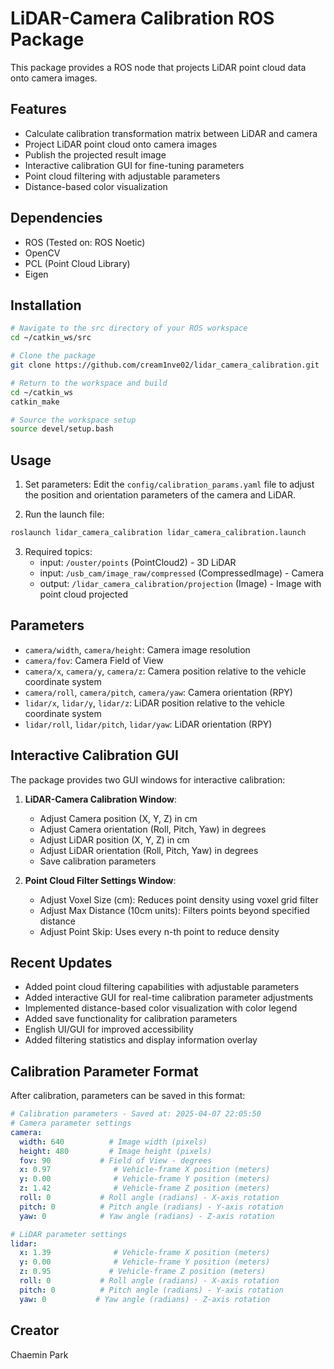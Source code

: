 # LiDAR-Camera Calibration ROS Package

This package provides a ROS node that projects LiDAR point cloud data onto camera images.

## Features
- Calculate calibration transformation matrix between LiDAR and camera
- Project LiDAR point cloud onto camera images
- Publish the projected result image
- Interactive calibration GUI for fine-tuning parameters
- Point cloud filtering with adjustable parameters
- Distance-based color visualization

## Dependencies
- ROS (Tested on: ROS Noetic)
- OpenCV
- PCL (Point Cloud Library)
- Eigen

## Installation
```bash
# Navigate to the src directory of your ROS workspace
cd ~/catkin_ws/src

# Clone the package
git clone https://github.com/cream1nve02/lidar_camera_calibration.git

# Return to the workspace and build
cd ~/catkin_ws
catkin_make

# Source the workspace setup
source devel/setup.bash
```

## Usage
1. Set parameters: Edit the `config/calibration_params.yaml` file to adjust the position and orientation parameters of the camera and LiDAR.

2. Run the launch file:
```bash
roslaunch lidar_camera_calibration lidar_camera_calibration.launch
```

3. Required topics:
   - input: `/ouster/points` (PointCloud2) - 3D LiDAR
   - input: `/usb_cam/image_raw/compressed` (CompressedImage) - Camera
   - output: `/lidar_camera_calibration/projection` (Image) - Image with point cloud projected

## Parameters
- `camera/width`, `camera/height`: Camera image resolution
- `camera/fov`: Camera Field of View
- `camera/x`, `camera/y`, `camera/z`: Camera position relative to the vehicle coordinate system
- `camera/roll`, `camera/pitch`, `camera/yaw`: Camera orientation (RPY)
- `lidar/x`, `lidar/y`, `lidar/z`: LiDAR position relative to the vehicle coordinate system
- `lidar/roll`, `lidar/pitch`, `lidar/yaw`: LiDAR orientation (RPY)

## Interactive Calibration GUI
The package provides two GUI windows for interactive calibration:

1. **LiDAR-Camera Calibration Window**:
   - Adjust Camera position (X, Y, Z) in cm
   - Adjust Camera orientation (Roll, Pitch, Yaw) in degrees
   - Adjust LiDAR position (X, Y, Z) in cm
   - Adjust LiDAR orientation (Roll, Pitch, Yaw) in degrees
   - Save calibration parameters

2. **Point Cloud Filter Settings Window**:
   - Adjust Voxel Size (cm): Reduces point density using voxel grid filter
   - Adjust Max Distance (10cm units): Filters points beyond specified distance
   - Adjust Point Skip: Uses every n-th point to reduce density

## Recent Updates
- Added point cloud filtering capabilities with adjustable parameters
- Added interactive GUI for real-time calibration parameter adjustments
- Implemented distance-based color visualization with color legend
- Added save functionality for calibration parameters
- English UI/GUI for improved accessibility
- Added filtering statistics and display information overlay

## Calibration Parameter Format
After calibration, parameters can be saved in this format:
```yaml
# Calibration parameters - Saved at: 2025-04-07 22:05:50
# Camera parameter settings
camera:
  width: 640          # Image width (pixels)
  height: 480         # Image height (pixels)
  fov: 90           # Field of View - degrees
  x: 0.97              # Vehicle-frame X position (meters)
  y: 0.00              # Vehicle-frame Y position (meters)
  z: 1.42              # Vehicle-frame Z position (meters)
  roll: 0           # Roll angle (radians) - X-axis rotation
  pitch: 0          # Pitch angle (radians) - Y-axis rotation
  yaw: 0            # Yaw angle (radians) - Z-axis rotation

# LiDAR parameter settings
lidar:
  x: 1.39              # Vehicle-frame X position (meters)
  y: 0.00              # Vehicle-frame Y position (meters)
  z: 0.95             # Vehicle-frame Z position (meters)
  roll: 0           # Roll angle (radians) - X-axis rotation
  pitch: 0          # Pitch angle (radians) - Y-axis rotation
  yaw: 0           # Yaw angle (radians) - Z-axis rotation
```

## Creator
Chaemin Park
